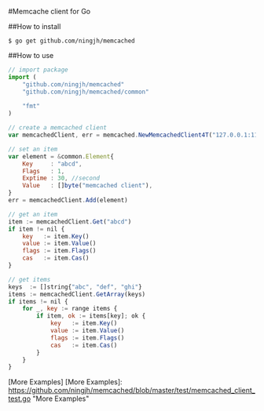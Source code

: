 #Memcache client for Go

##How to install
```
$ go get github.com/ningjh/memcached
```

##How to use
```js
// import package
import (
    "github.com/ningjh/memcached"
    "github.com/ningjh/memcached/common"
    
    "fmt"
)

// create a memcached client
var memcachedClient, err = memcached.NewMemcachedClient4T("127.0.0.1:11211", "127.0.0.1:11212")

// set an item
var element = &common.Element{
    Key     : "abcd",
    Flags   : 1,
    Exptime : 30, //second
    Value   : []byte("memcached client"),
}
err = memcachedClient.Add(element)

// get an item
item := memcachedClient.Get("abcd")
if item != nil {
    key   := item.Key()
    value := item.Value()
    flags := item.Flags()
    cas   := item.Cas()
}

// get items
keys  := []string{"abc", "def", "ghi"}
items := memcachedClient.GetArray(keys)
if items != nil {
    for _, key := range items {
        if item, ok := items[key]; ok {
            key   := item.Key()
            value := item.Value()
            flags := item.Flags()
            cas   := item.Cas()
        }
    }
}
```
[More Examples]
[More Examples]: https://github.com/ningjh/memcached/blob/master/test/memcached_client_test.go "More Examples"
